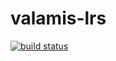 # valamis-lrs

[![build status](https://api.travis-ci.org/arcusys/valamis-lrs.png)](http://travis-ci.org/arcusys/valamis-lrs)
